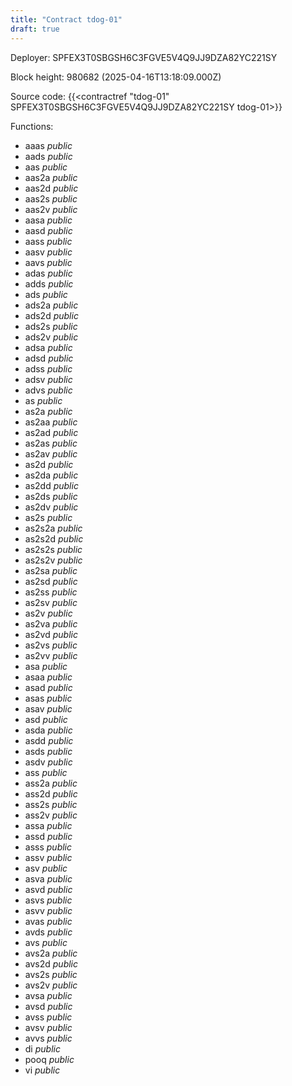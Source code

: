 ```yaml
---
title: "Contract tdog-01"
draft: true
---
```

Deployer: SPFEX3T0SBGSH6C3FGVE5V4Q9JJ9DZA82YC221SY


 



Block height: 980682 (2025-04-16T13:18:09.000Z)

Source code: {{<contractref "tdog-01" SPFEX3T0SBGSH6C3FGVE5V4Q9JJ9DZA82YC221SY tdog-01>}}

Functions:

* aaas _public_
* aads _public_
* aas _public_
* aas2a _public_
* aas2d _public_
* aas2s _public_
* aas2v _public_
* aasa _public_
* aasd _public_
* aass _public_
* aasv _public_
* aavs _public_
* adas _public_
* adds _public_
* ads _public_
* ads2a _public_
* ads2d _public_
* ads2s _public_
* ads2v _public_
* adsa _public_
* adsd _public_
* adss _public_
* adsv _public_
* advs _public_
* as _public_
* as2a _public_
* as2aa _public_
* as2ad _public_
* as2as _public_
* as2av _public_
* as2d _public_
* as2da _public_
* as2dd _public_
* as2ds _public_
* as2dv _public_
* as2s _public_
* as2s2a _public_
* as2s2d _public_
* as2s2s _public_
* as2s2v _public_
* as2sa _public_
* as2sd _public_
* as2ss _public_
* as2sv _public_
* as2v _public_
* as2va _public_
* as2vd _public_
* as2vs _public_
* as2vv _public_
* asa _public_
* asaa _public_
* asad _public_
* asas _public_
* asav _public_
* asd _public_
* asda _public_
* asdd _public_
* asds _public_
* asdv _public_
* ass _public_
* ass2a _public_
* ass2d _public_
* ass2s _public_
* ass2v _public_
* assa _public_
* assd _public_
* asss _public_
* assv _public_
* asv _public_
* asva _public_
* asvd _public_
* asvs _public_
* asvv _public_
* avas _public_
* avds _public_
* avs _public_
* avs2a _public_
* avs2d _public_
* avs2s _public_
* avs2v _public_
* avsa _public_
* avsd _public_
* avss _public_
* avsv _public_
* avvs _public_
* di _public_
* pooq _public_
* vi _public_

